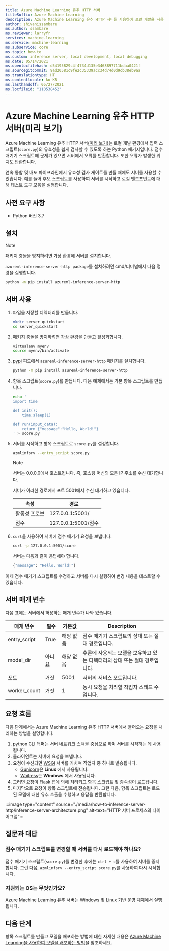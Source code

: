 ```yaml
---
title: Azure Machine Learning 유추 HTTP 서버
titleSuffix: Azure Machine Learning
description: Azure Machine Learning 유추 HTTP 서버를 사용하여 로컬 개발을 사용하도록 설정하는 방법을 알아봅니다.
author: shivanissambare
ms.author: ssambare
ms.reviewer: larryfr
services: machine-learning
ms.service: machine-learning
ms.subservice: core
ms.topic: how-to
ms.custom: inference server, local development, local debugging
ms.date: 05/14/2021
ms.openlocfilehash: d54195829c4f4734d135e3468897711bdaa0421f
ms.sourcegitcommit: 9ad20581c9fe2c35339acc34d74d0d9cb38eb9aa
ms.translationtype: HT
ms.contentlocale: ko-KR
ms.lasthandoff: 05/27/2021
ms.locfileid: "110538452"
---
```

# <a name="azure-machine-learning-inference-http-server-preview"></a>Azure Machine Learning 유추 HTTP 서버(미리 보기)

Azure Machine Learning 유추 HTTP 서버[(미리 보기)](https://azure.microsoft.com/support/legal/preview-supplemental-terms/)는 로컬 개발 환경에서 입력 스크립트(`score.py`)의 유효성을 쉽게 검사할 수 있도록 하는 Python 패키지입니다. 점수 매기기 스크립트에 문제가 있으면 서버에서 오류를 반환합니다. 또한 오류가 발생한 위치도 반환합니다.

연속 통합 및 배포 파이프라인에서 유효성 검사 게이트를 만들 때에도 서버를 사용할 수 있습니다. 예를 들어 후보 스크립트를 사용하여 서버를 시작하고 로컬 엔드포인트에 대해 테스트 도구 모음을 실행합니다.

## <a name="prerequisites"></a>사전 요구 사항

- Python 버전 3.7

## <a name="installation"></a>설치

> [!NOTE]
> 패키지 충돌을 방지하려면 가상 환경에 서버를 설치합니다.

`azureml-inference-server-http package`를 설치하려면 cmd/터미널에서 다음 명령을 실행합니다.

```bash
python -m pip install azureml-inference-server-http
```

## <a name="use-the-server"></a>서버 사용

1. 파일을 저장할 디렉터리를 만듭니다.

    ```bash
    mkdir server_quickstart
    cd server_quickstart
    ```

1. 패키지 충돌을 방지하려면 가상 환경을 만들고 활성화합니다.

    ```bash
    virtualenv myenv
    source myenv/bin/activate
    ```

1. [pypi](https://pypi.org/) 피드에서 `azureml-inference-server-http` 패키지를 설치합니다.

    ```bash
    python -m pip install azureml-inference-server-http
    ```

1. 항목 스크립트(`score.py`)를 만듭니다. 다음 예제에서는 기본 항목 스크립트를 만듭니다.

    ```bash
    echo '
    import time

    def init():
        time.sleep(1)

    def run(input_data):
        return {"message":"Hello, World!"}
    ' > score.py
    ```

1. 서버를 시작하고 항목 스크립트로 `score.py`를 설정합니다.

    ```bash
    azmlinfsrv --entry_script score.py
    ```

    > [!NOTE]
    > 서버는 0.0.0.0에서 호스트됩니다. 즉, 호스팅 머신의 모든 IP 주소를 수신 대기합니다.

    서버가 이러한 경로에서 포트 5001에서 수신 대기하고 있습니다.

    | 속성 | 경로|
    | --- | --- |
    | 활동성 프로브 | 127.0.0.1:5001/|
    | 점수 | 127.0.0.1:5001/점수|

1. `curl`을 사용하여 서버에 점수 매기기 요청을 보냅니다.

    ```bash
    curl -p 127.0.0.1:5001/score
    ```

    서버는 다음과 같이 응답해야 합니다.

    ```bash
    {"message": "Hello, World!"}
    ```

이제 점수 매기기 스크립트를 수정하고 서버를 다시 실행하여 변경 내용을 테스트할 수 있습니다.

## <a name="server-parameters"></a>서버 매개 변수

다음 표에는 서버에서 허용하는 매개 변수가 나와 있습니다.

| 매개 변수 | 필수 | 기본값 | Description |
| ---- | --- | ---- | ----|
| entry_script | True | 해당 없음 | 점수 매기기 스크립트의 상대 또는 절대 경로입니다.|
| model_dir | 아니요 | 해당 없음 | 추론에 사용되는 모델을 보유하고 있는 디렉터리의 상대 또는 절대 경로입니다.
| 포트 | 거짓 | 5001 | 서버의 서비스 포트입니다.|
| worker_count | 거짓 | 1 | 동시 요청을 처리할 작업자 스레드 수입니다. |

## <a name="request-flow"></a>요청 흐름

다음 단계에서는 Azure Machine Learning 유추 HTTP 서버에서 들어오는 요청을 처리하는 방법을 설명합니다.

1. python CLI 래퍼는 서버 네트워크 스택을 중심으로 하며 서버를 시작하는 데 사용됩니다.
1. 클라이언트는 서버에 요청을 보냅니다.
1. 요청이 수신되면 [WSGI](https://www.fullstackpython.com/wsgi-servers.html) 서버를 거치며 작업자 중 하나로 발송됩니다.
    - [Gunicorn](https://docs.gunicorn.org/)은 __Linux__ 에서 사용됩니다.
    - [Waitress](https://docs.pylonsproject.org/projects/waitress/)는 __Windows__ 에서 사용됩니다.
1. 그러면 요청이 [Flask](https://flask.palletsprojects.com/) 앱에 의해 처리되고 항목 스크립트 및 종속성이 로드됩니다.
1. 마지막으로 요청이 항목 스크립트에 전송됩니다. 그런 다음, 항목 스크립트는 로드된 모델에 대한 유추 호출을 수행하고 응답을 반환합니다.

:::image type="content" source="./media/how-to-inference-server-http/inference-server-architecture.png" alt-text="HTTP 서버 프로세스의 다이어그램":::
## <a name="frequently-asked-questions"></a>질문과 대답

### <a name="do-i-need-to-reload-the-server-when-changing-the-score-script"></a>점수 매기기 스크립트를 변경할 때 서버를 다시 로드해야 하나요?

점수 매기기 스크립트(`score.py`)를 변경한 후에는 `ctrl + c`를 사용하여 서버를 중지합니다. 그런 다음, `azmlinfsrv --entry_script score.py`를 사용하여 다시 시작합니다.

### <a name="which-os-is-supported"></a>지원되는 OS는 무엇인가요?

Azure Machine Learning 유추 서버는 Windows 및 Linux 기반 운영 체제에서 실행됩니다.

## <a name="next-steps"></a>다음 단계

항목 스크립트를 만들고 모델을 배포하는 방법에 대한 자세한 내용은 [Azure Machine Learning을 사용하여 모델을 배포하는 방법](how-to-deploy-and-where.md)을 참조하세요.